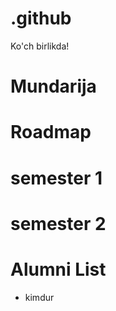 # .github

Ko'ch birlikda!

# Mundarija



# Roadmap


# semester 1


# semester 2



# Alumni List
- kimdur
